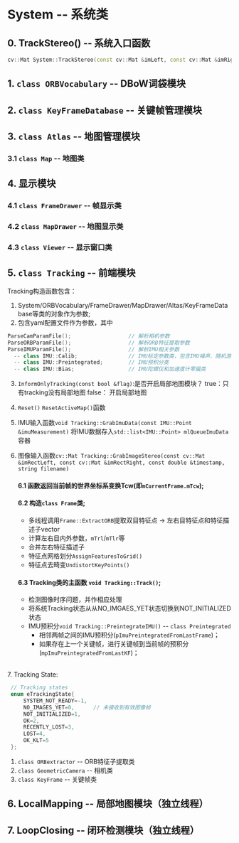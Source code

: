 # System -- 系统类
## 0. TrackStereo() -- 系统入口函数 
```c++
cv::Mat System::TrackStereo(const cv::Mat &imLeft, const cv::Mat &imRight, const double &timestamp, const vector<IMU::Point>& vImuMeas, string filename)
```
## 1. `class ORBVocabulary` -- DBoW词袋模块  
## 2. `class KeyFrameDatabase` -- 关键帧管理模块  
## 3. `class Atlas` -- 地图管理模块  
### 3.1 `class Map` -- 地图类

## 4. 显示模块

  ### 4.1 `class FrameDrawer` -- 帧显示类
### 4.2 `class MapDrawer` -- 地图显示类

### 4.3 `class Viewer` -- 显示窗口类

## 5. `class Tracking` -- 前端模块
  Tracking构造函数包含：
   1. System/ORBVocabulary/FrameDrawer/MapDrawer/Altas/KeyFrameDatabase等类的对象作为参数;  
   2. 包含yaml配置文件作为参数，其中

  ````c++
  ParseCamParamFile();                  // 解析相机参数
  ParseORBParamFile();                  // 解析ORB特征提取参数
  ParseIMUParamFile();                  // 解析IMU相关参数
    -- class IMU::Calib;                // IMU标定参数类，包含IMU噪声、随机游走和协方差变量
    -- class IMU::Preintegrated;        // IMU预积分类
    -- class IMU::Bias;                 // IMU陀螺仪和加速度计零偏类
  ````
   3. `InformOnlyTracking(const bool &flag)`:是否开启局部地图模块？ 
       true：只有tracking没有局部地图
       false： 开启局部地图
       
   4. `Reset()` `ResetActiveMap()`函数

   5. IMU输入函数`void Tracking::GrabImuData(const IMU::Point &imuMeasurement)`
      将IMU数据存入`std::list<IMU::Point> mlQueueImuData`容器
      
   6. 图像输入函数`cv::Mat Tracking::GrabImageStereo(const cv::Mat &imRectLeft, const cv::Mat &imRectRight, const double &timestamp, string filename)`
      #### 6.1 函数返回当前帧的世界坐标系变换Tcw(即`mCurrentFrame.mTcw`);
      #### 6.2 构造`class Frame`类;

      - 多线程调用`Frame::ExtractORB`提取双目特征点 -> 左右目特征点和特征描述子vector
      - 计算左右目内外参数，`mTrl`/`mTlr`等
      - 合并左右特征描述子
      - 特征点网格划分`AssignFeaturesToGrid()`
      - 特征点去畸变`UndistortKeyPoints()`

      #### 6.3 Tracking类的主函数 `void Tracking::Track()`;
    
      - 检测图像时序问题，并作相应处理
      - 将系统Tracking状态从从NO_IMGAES_YET状态切换到NOT_INITIALIZED状态
      - IMU预积分`void Tracking::PreintegrateIMU()` -- `class Preintegrated`
        - 相邻两帧之间的IMU预积分(`pImuPreintegratedFromLastFrame`)；
        - 如果存在上一个关键帧，进行关键帧到当前帧的预积分(`mpImuPreintegratedFromLastKF`)；


​      
   7. Tracking State:
   ```c++
    // Tracking states
    enum eTrackingState{
        SYSTEM_NOT_READY=-1,
        NO_IMAGES_YET=0,      // 未接收到有效图像帧
        NOT_INITIALIZED=1,
        OK=2,
        RECENTLY_LOST=3,
        LOST=4,
        OK_KLT=5
    };
   ```
   1. `class ORBextractor` -- ORB特征子提取类
   2. `class GeometricCamera` -- 相机类
   3.  `class KeyFrame` -- 关键帧类


## 6. LocalMapping -- 局部地图模块（独立线程）



## 7. LoopClosing -- 闭环检测模块（独立线程）

